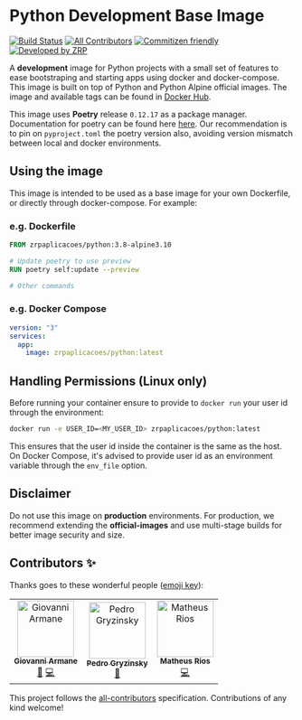 # Python Development Base Image

[![Build Status](https://travis-ci.com/zrpaplicacoes/python-baseimage.svg?branch=master)](https://travis-ci.com/zrpaplicacoes/python-baseimage) [![All Contributors](https://img.shields.io/badge/all_contributors-3-orange.svg)](#contributors) [![Commitizen friendly](https://img.shields.io/badge/commitizen-friendly-brightgreen.svg)](http://commitizen.github.io/cz-cli/) [![Developed by ZRP](https://img.shields.io/badge/made_with_love_by-ZRP-red.svg)](https://www.zrp.com.br/)

A **development** image for Python projects with a small set of features to ease bootstraping and starting apps using docker and docker-compose. This image is built on top of Python and Python Alpine official images. The image and available tags can be found in [Docker Hub](https://hub.docker.com/r/zrpaplicacoes/python/).

This image uses **Poetry** release `0.12.17` as a package manager. Documentation for poetry can be found here [here](https://poetry.eustace.io/). Our recommendation is to pin on `pyproject.toml` the poetry version also, avoiding version mismatch between local and docker environments.

## Using the image

This image is intended to be used as a base image for your own Dockerfile, or directly through docker-compose. For example:

### e.g. Dockerfile

```Dockerfile
FROM zrpaplicacoes/python:3.8-alpine3.10

# Update poetry to use preview
RUN poetry self:update --preview

# Other commands
```

### e.g. Docker Compose

```yaml
version: "3"
services:
  app:
    image: zrpaplicacoes/python:latest
```

## Handling Permissions (Linux only)

Before running your container ensure to provide to `docker run` your user id through the environment:

```bash
docker run -e USER_ID=<MY_USER_ID> zrpaplicacoes/python:latest
```

This ensures that the user id inside the container is the same as the host. On Docker Compose, it's advised to provide user id as an environment variable through the `env_file` option.

## Disclaimer

Do not use this image on **production** environments. For production, we recommend extending the **official-images** and use multi-stage builds for better image security and size.

## Contributors ✨

Thanks goes to these wonderful people ([emoji key](https://allcontributors.org/docs/en/emoji-key)):

<!-- ALL-CONTRIBUTORS-LIST:START - Do not remove or modify this section -->
<!-- prettier-ignore -->
<table>
  <tr>
    <td align="center"><a href="https://github.com/GArmane"><img src="https://avatars1.githubusercontent.com/u/13931137?v=4" width="100px;" alt="Giovanni Armane"/><br /><sub><b>Giovanni Armane</b></sub></a><br /><a href="#maintenance-GArmane" title="Maintenance">🚧</a> <a href="https://github.com/zrpaplicacoes/python-baseimage/commits?author=GArmane" title="Code">💻</a></td>
    <td align="center"><a href="https://www.linkedin.com/in/pedro-gryzinsky-b2570490/"><img src="https://avatars3.githubusercontent.com/u/8284669?v=4" width="100px;" alt="Pedro Gryzinsky"/><br /><sub><b>Pedro Gryzinsky</b></sub></a><br /><a href="#maintenance-pedrogryzinsky" title="Maintenance">🚧</a></td>
    <td align="center"><a href="https://github.com/MatheusSouzaRios"><img src="https://avatars2.githubusercontent.com/u/30212080?v=4" width="100px;" alt="Matheus Rios"/><br /><sub><b>Matheus Rios</b></sub></a><br /><a href="https://github.com/zrpaplicacoes/python-baseimage/commits?author=MatheusSouzaRios" title="Code">💻</a></td>
  </tr>
</table>

<!-- ALL-CONTRIBUTORS-LIST:END -->

This project follows the [all-contributors](https://github.com/all-contributors/all-contributors) specification. Contributions of any kind welcome!
